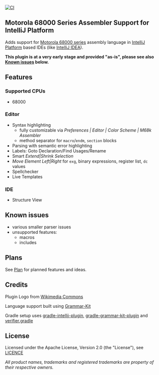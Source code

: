 [![CI](https://github.com/YannCebron/m68kplugin/workflows/CI/badge.svg)](https://github.com/YannCebron/m68kplugin/actions?query=workflow%3ACI)

## Motorola 68000 Series Assembler Support for IntelliJ Platform

Adds support for [Motorola 68000 series](https://en.wikipedia.org/wiki/Motorola_68000_series) assembly language in [IntelliJ Platform](http://www.jetbrains.org/intellij/sdk/docs/intro/intellij_platform.html#ides-based-on-the-intellij-platform) based IDEs (like [IntelliJ IDEA](https://www.jetbrains.com/idea/)).

**This plugin is at a very early stage and provided "as-is", please see also [Known issues](#known-issues) below.**

## Features

### Supported CPUs
* 68000

### Editor
* Syntax highlighting
  * fully customizable via *Preferences | Editor | Color Scheme | M68k Assembler*
  * method separator for `macro`/`endm`, `section` blocks
* Parsing with semantic error highlighting
* Labels: Goto Declaration/Find Usages/Rename
* Smart *Extend|Shrink Selection*
* *Move Element Left|Right* for `exg`, binary expressions, register list, `dc` values
* Spellchecker
* Live Templates

### IDE
* Structure View


## Known issues
* various smaller parser issues
* unsupported features:
  - macros
  - includes

## Plans
See [Plan](plan.md) for planned features and ideas.

## Credits
Plugin Logo from [Wikimedia Commons](https://commons.wikimedia.org/wiki/File:Motorola_M_symbol_blue.svg)
 
Language support built using [Grammar-Kit](https://github.com/JetBrains/Grammar-Kit)

Gradle setup uses [gradle-intellij-plugin](https://github.com/JetBrains/gradle-intellij-plugin/), [gradle-grammar-kit-plugin](https://github.com/JetBrains/gradle-grammar-kit-plugin) and [verifier.gradle](https://github.com/FWDekker/intellij-randomness/blob/master/gradle/scripts/verifier.gradle)

## License
Licensed under the Apache License, Version 2.0 (the "License"), see [LICENCE](LICENCE)

*All product names, trademarks and registered trademarks are property of their respective owners.*